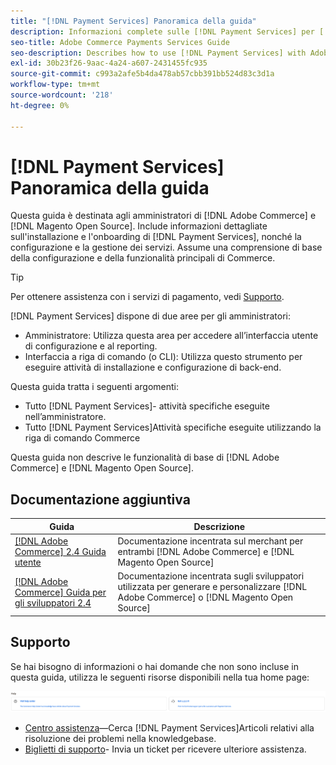 ```yaml
---
title: "[!DNL Payment Services] Panoramica della guida"
description: Informazioni complete sulle [!DNL Payment Services] per [!DNL Adobe Commerce] e [!DNL Magento Open Source] amministratori, tra cui installazione e onboarding
seo-title: Adobe Commerce Payments Services Guide
seo-description: Describes how to use [!DNL Payment Services] with Adobe Commerce or [!DNL Magento Open Source].
exl-id: 30b23f26-9aac-4a24-a607-2431455fc935
source-git-commit: c993a2afe5b4da478ab57cbb391bb524d83c3d1a
workflow-type: tm+mt
source-wordcount: '218'
ht-degree: 0%

---
```


# [!DNL Payment Services] Panoramica della guida

Questa guida è destinata agli amministratori di [!DNL Adobe Commerce] e [!DNL Magento Open Source]. Include informazioni dettagliate sull&#39;installazione e l&#39;onboarding di [!DNL Payment Services], nonché la configurazione e la gestione dei servizi. Assume una comprensione di base della configurazione e della funzionalità principali di Commerce.

>[!TIP]
>
>Per ottenere assistenza con i servizi di pagamento, vedi [Supporto](#support).

[!DNL Payment Services] dispone di due aree per gli amministratori:

* Amministratore: Utilizza questa area per accedere all’interfaccia utente di configurazione e al reporting.
* Interfaccia a riga di comando (o CLI): Utilizza questo strumento per eseguire attività di installazione e configurazione di back-end.

Questa guida tratta i seguenti argomenti:

* Tutto [!DNL Payment Services]- attività specifiche eseguite nell’amministratore.
* Tutto [!DNL Payment Services]Attività specifiche eseguite utilizzando la riga di comando Commerce

Questa guida non descrive le funzionalità di base di [!DNL Adobe Commerce] e [!DNL Magento Open Source].

## Documentazione aggiuntiva

| Guida | Descrizione |
|------ | ----------- |
| [[!DNL Adobe Commerce] 2.4 Guida utente](https://experienceleague.adobe.com/docs/commerce-admin/user-guides/home.html) | Documentazione incentrata sul merchant per entrambi [!DNL Adobe Commerce] e [!DNL Magento Open Source] |
| [[!DNL Adobe Commerce] Guida per gli sviluppatori 2.4](https://developer.adobe.com/commerce/docs) | Documentazione incentrata sugli sviluppatori utilizzata per generare e personalizzare [!DNL Adobe Commerce] o [!DNL Magento Open Source] |

## Supporto

Se hai bisogno di informazioni o hai domande che non sono incluse in questa guida, utilizza le seguenti risorse disponibili nella tua home page:

![Risorse dell’Aiuto](assets/help-resources.png)

* [Centro assistenza](https://experienceleague.adobe.com/docs/commerce-knowledge-base/kb/overview.html?lang=en)—Cerca [!DNL Payment Services]Articoli relativi alla risoluzione dei problemi nella knowledgebase.
* [Biglietti di supporto](https://experienceleague.adobe.com/docs/commerce-knowledge-base/kb/help-center-guide/magento-help-center-user-guide.html?lang=en#submit-ticket)- Invia un ticket per ricevere ulteriore assistenza.

